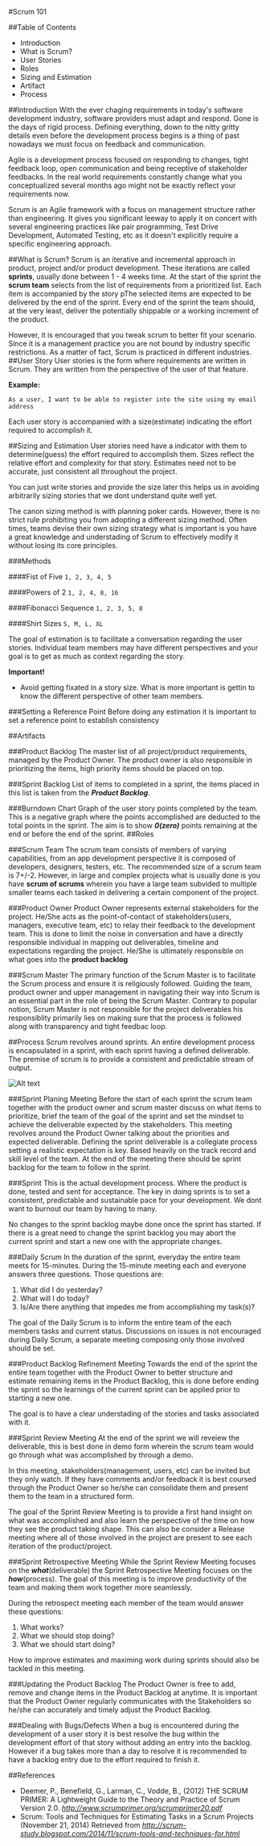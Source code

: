 #Scrum 101

##Table of Contents
* Introduction
* What is Scrum?
* User Stories
* Roles
* Sizing and Estimation
* Artifact
* Process

##Introduction
With the ever chaging requirements in today's software development industry, software providers must adapt and respond. Gone is the days of rigid process. Defining everything, down to the nitty gritty details even before the development process begins is a thing of past nowadays we must focus on feedback and communication.

Agile is a development process focused on responding to changes, tight feedback loop, open communication and being receptive of stakeholder feedbacks. In the real world requirements constantly change what you conceptualized several months ago might not be exactly reflect your requirements now.

Scrum is an Agile framework with a focus on management structure rather than engineering. It gives you significant leeway to apply it on concert with several engineering practices like pair programming, Test Drive Development, Automated Testing, etc as it doesn't explicitly require a specific engineering approach.

##What is Scrum?
Scrum is an iterative and incremental approach in product, project and/or product development. These iterations are called **sprints**, usually done between 1 - 4 weeks time. At the start of the sprint the **scrum team** selects from the list of requirements from a prioritized list. Each item is accompanied by the story pThe selected items are expected to be delivered by the end of the sprint. Every end of the sprint the team should, at the very least, deliver the potentially shippable or a working increment of the product.

However, it is encouraged that you tweak scrum to better fit your scenario. Since it is a management practice you are not bound by industry specific restrictions. As a matter of fact, Scrum is practiced in different industries.
##User Story
User stories is the form where requirements are written in Scrum. They are written from the perspective of the user of that feature.

**Example:**
````
As a user, I want to be able to register into the site using my email address
````

Each user story is accompanied with a size(estimate) indicating the effort required to accomplish it.

##Sizing and Estimation
User stories need have a indicator with them to determine(guess) the effort required to accomplish them. Sizes reflect the relative effort and complexity for that story. Estimates need not to be accurate, just consistent all throughout the project. 

You can just write stories and provide the size later this helps us in avoiding arbitrarily sizing stories that we dont understand quite well yet.

The canon sizing method is with planning poker cards. However, there is no strict rule prohibiting you from adopting a different sizing method. Often times, teams devise their own sizing strategy what is important is you have a great knowledge and understading of Scrum to effectively modify it without losing its core principles.

###Methods

####Fist of Five
```1, 2, 3, 4, 5 ```

####Powers of 2
```1, 2, 4, 8, 16 ```

####Fibonacci Sequence
```1, 2, 3, 5, 8```

####Shirt Sizes
```S, M, L, XL```

The goal of estimation is to facilitate a conversation regarding the user stories. Individual team members may have different perspectives and your goal is to get as much as context regarding the story. 

**Important!**

* Avoid getting fixated in a story size. What is more important is gettin to know the different perspective of other team members.

###Setting a Reference Point
Before doing any estimation it is important to set a reference point to establish consistency  

##Artifacts

###Product Backlog
The master list of all project/product requirements, managed by the Product Owner. The product owner is also responsible in prioritizing the items, high priority items should be placed on top.

###Sprint Backlog
List of items to completed in a sprint, the items placed in this list is taken from the ***Product Backlog***.

###Burndown Chart
Graph of the user story points completed by the team. This is a negative graph where the points accomplished are deducted to the total points in the sprint. The aim is to show ***0(zero)*** points remaining at the end or before the end of the sprint.
##Roles

###Scrum Team
The scrum team consists of members of varying capabilities, from an app development perspective it is composed of developers, designers, testers, etc. The recommended size of a scrum team is 7+/-2. However, in large and complex projects what is usually done is you have **scrum of scrums** wherein you have a large team subvided to multiple smaller teams each tasked in delivering a certain component of the project.

###Product Owner
Product Owner represents external stakeholders for the project. He/She acts as the point-of-contact of stakeholders(users, managers, executive team, etc) to relay their feedback to the development team. This is done to limit the noise in conversation and have a directly responsible individual in mapping out deliverables, timeline and expectations regarding the project. He/She is ultimately responsible on what goes into the **product backlog**

###Scrum Master
The primary function of the Scrum Master is to facilitate the Scrum process and ensure it is religiously followed. Guiding the team, product owner and upper management in navigating their way into Scrum  is an essential part in the role of being the Scrum Master. Contrary to popular notion, Scrum Master is not responsible for the project deliverables his responsiblity primarily lies on making sure that the process is followed along with transparency and tight feedbac loop.

##Process
Scrum revolves around sprints. An entire development process is encapsulated in a sprint, with each sprint having a defined deliverable. The premise of scrum is to provide a consistent and predictable stream of output.


![Alt text](http://i.imgur.com/qaWVog1.png "scrum-diagram")

###Sprint Planing Meeting
Before the start of each sprint the scrum team together with the product owner and scrum master discuss on what items to prioritize, brief the team of the goal of the sprint and set the mindset to achieve the deliverable expected by the stakeholders. This meeting revolves around the Product Owner talking about the priorities and expected deliverable. Defining the sprint deliverable is a collegiate process setting a realistic expectation is key. Based heavily on the track record and skill level of the team. At the end of the meeting there should be sprint backlog for the team to follow in the sprint.

###Sprint
This is the actual development process. Where the product is done, tested and sent for acceptance. The key in doing sprints is to set a consistent, predictable and sustainable pace for your development. We dont want to burnout our team by having to many.

No changes to the sprint backlog maybe done once the sprint has started. If there is a great need to change the sprint backlog you may abort the current sprint and start a new one with the appropriate changes.

###Daily Scrum
In the duration of the sprint, everyday the entire team meets for 15-minutes. During the 15-minute meeting each and everyone answers three questions. Those questions are:

1. What did I do yesterday?
2. What will I do today?
3. Is/Are there anything that impedes me from accomplishing my task(s)?

The goal of the Daily Scrum is to inform the entire team of the each members tasks and current status. Discussions on issues is not encouraged during Daily Scrum, a separate meeting composing only those involved should be set.

###Product Backlog Refinement Meeting
Towards the end of the sprint the entire team together with the Product Owner to better structure and estimate remaining items in the Product Backlog, this is done before ending the sprint so the learnings of the current sprint can be applied prior to starting a new one.

The goal is to have a clear understading of the stories and tasks associated with it.

###Sprint Review Meeting
At the end of the sprint we will reveiew the deliverable, this is best done in demo form wherein the scrum team would go through what was accomplished by through a demo.

In this meeting, stakeholders(management, users, etc) can be invited but they only watch. If they have comments and/or feedback it is best coursed through the Product Owner so he/she can consolidate them and present them to the team in a structured form.

The goal of the Sprint Review Meeting is to provide a first hand insight on what was accomplished and also learn the perspective of the time on how they see the product taking shape. This can also be consider a Release meeting where all of those involved in the project are present to see each iteration of the product/project.

###Sprint Retrospective Meeting
While the Sprint Review Meeting focuses on the ***what***(deliverable) the Sprint Retrospective Meeting focuses on the ***how***(process). The goal of this meeting is to improve productivity of the team and making them work together more seamlessly.

During the retrospect meeting each member of the team would answer these questions:

1. What works?
2. What we should stop doing?
3. What we should start doing?

How to improve estimates and maximing work during sprints should also be tackled in this meeting.

###Updating the Product Backlog
The Product Owner is free to add, remove and change items in the Product Backlog at anytime. It is important that the Product Owner regularly communicates with the Stakeholders so he/she can accurately and timely adjust the Product Backlog.

###Dealing with Bugs/Defects
When a bug is encountered during the development of a user story it is best resolve the bug within the development effort of that story without adding an entry into the backlog. However if a bug takes more than a day to resolve it is recommended to have a backlog entry due to the effort required to finish it.


##References
- Deemer, P., Benefield, G., Larman, C., Vodde, B., (2012) THE SCRUM PRIMER: A Lightweight Guide to the Theory and Practice of Scrum Version 2.0.
*http://www.scrumprimer.org/scrumprimer20.pdf*
- Scrum: Tools and Techniques for Estimating Tasks in a Scrum Projects (November 21, 2014) Retrieved from
*http://scrum-study.blogspot.com/2014/11/scrum-tools-and-techniques-for.html*
